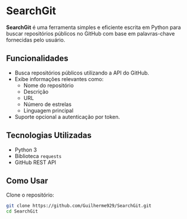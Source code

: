 # SearchGit

**SearchGit** é uma ferramenta simples e eficiente escrita em Python para buscar repositórios públicos no GitHub com base em palavras-chave fornecidas pelo usuário.

## Funcionalidades

- Busca repositórios públicos utilizando a API do GitHub.
- Exibe informações relevantes como:
  - Nome do repositório
  - Descrição
  - URL
  - Número de estrelas
  - Linguagem principal
- Suporte opcional a autenticação por token.

## Tecnologias Utilizadas

- Python 3
- Biblioteca `requests`
- GitHub REST API

## Como Usar

Clone o repositório:

```bash
git clone https://github.com/Guilherme929/SearchGit.git
cd SearchGit
